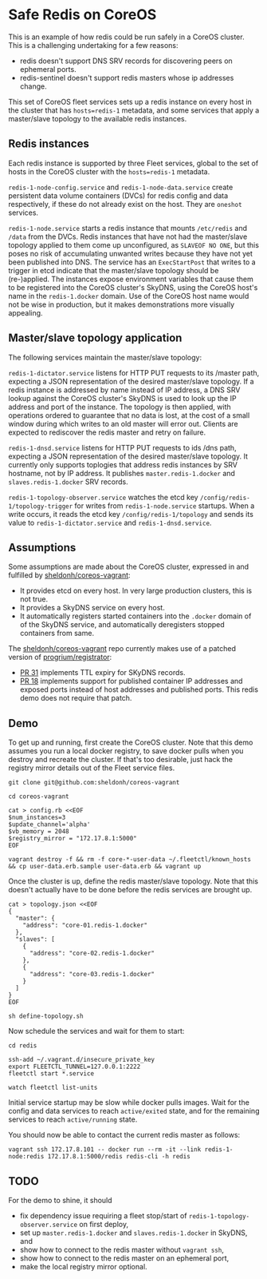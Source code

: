 # Safe Redis on CoreOS

This is an example of how redis could be run safely in a CoreOS cluster. This is a challenging undertaking for a few reasons:

* redis doesn't support DNS SRV records for discovering peers on ephemeral ports.
* redis-sentinel doesn't support redis masters whose ip addresses change.

This set of CoreOS fleet services sets up a redis instance on every host in the cluster that has `hosts=redis-1` metadata,
and some services that apply a master/slave topology to the available redis instances.

## Redis instances

Each redis instance is supported by three Fleet services, global to the set of hosts in the CoreOS cluster with the `hosts=redis-1` metadata.

`redis-1-node-config.service` and `redis-1-node-data.service` create persistent data volume containers (DVCs) for redis config and data respectively, if these do not already exist on the host. They are `oneshot` services.

`redis-1-node.service` starts a redis instance that mounts `/etc/redis` and `/data` from the DVCs. Redis instances that have not had the master/slave topology applied to them come up unconfigured, as `SLAVEOF NO ONE`, but this poses no risk of accumulating unwanted writes because they have not yet been published into DNS. The service has an `ExecStartPost` that writes to a trigger in etcd indicate that the master/slave topology should be (re-)applied. The instances expose environment variables that cause them to be registered into the CoreOS cluster's SkyDNS, using the CoreOS host's name in the `redis-1.docker` domain. Use of the CoreOS host name would not be wise in production, but it makes demonstrations more visually appealing.

## Master/slave topology application

The following services maintain the master/slave topology:

`redis-1-dictator.service` listens for HTTP PUT requests to its /master path, expecting a JSON representation of the desired master/slave topology. If a redis instance is addressed by name instead of IP address, a DNS SRV lookup against the CoreOS cluster's SkyDNS is used to look up the IP address and port of the instance. The topology is then applied, with operations ordered to guarantee that no data is lost, at the cost of a small window during which writes to an old master will error out. Clients are expected to rediscover the redis master and retry on failure.

`redis-1-dnsd.service` listens for HTTP PUT requests to ids /dns path, expecting a JSON representation of the desired master/slave topology.  It currently only supports toplogies that address redis instances by SRV hostname, not by IP address. It publishes `master.redis-1.docker` and `slaves.redis-1.docker` SRV records.

`redis-1-topology-observer.service` watches the etcd key `/config/redis-1/topology-trigger` for writes from `redis-1-node.service` startups. When a write occurs, it reads the etcd key `/config/redis-1/topology` and sends its value to `redis-1-dictator.service` and `redis-1-dnsd.service`.

## Assumptions

Some assumptions are made about the CoreOS cluster, expressed in and fulfilled by [sheldonh/coreos-vagrant](https://github.com/sheldonh/coreos-vagrant):

* It provides etcd on every host. In very large production clusters, this is not true.
* It provides a SkyDNS service on every host.
* It automatically registers started containers into the `.docker` domain of of the SkyDNS service, and automatically deregisters stopped containers from same.

The [sheldonh/coreos-vagrant](https://github.com/sheldonh/coreos-vagrant) repo currently makes use of a patched version of [progrium/registrator](https://github.com/progrium/registrator):

* [PR 31](https://github.com/progrium/registrator/pull/31) implements TTL expiry for SKyDNS records.
* [PR 18](https://github.com/progrium/registrator/pull/18) implements support for published container IP addresses and exposed ports instead of host addresses and published ports. This redis demo does not require that patch.

## Demo

To get up and running, first create the CoreOS cluster. Note that this demo assumes you run a local docker registry, to save docker pulls when you destroy and recreate the cluster. If that's too desirable, just hack the registry mirror details out of the Fleet service files.

```
git clone git@github.com:sheldonh/coreos-vagrant

cd coreos-vagrant

cat > config.rb <<EOF
$num_instances=3
$update_channel='alpha'
$vb_memory = 2048
$registry_mirror = "172.17.8.1:5000"
EOF

vagrant destroy -f && rm -f core-*-user-data ~/.fleetctl/known_hosts && cp user-data.erb.sample user-data.erb && vagrant up
```

Once the cluster is up, define the redis master/slave topology. Note that this doesn't actually have to be done before the redis services are brought up.

```
cat > topology.json <<EOF
{
  "master": {
    "address": "core-01.redis-1.docker"
  },
  "slaves": [
    {
      "address": "core-02.redis-1.docker"
    },
    {
      "address": "core-03.redis-1.docker"
    }
  ]
}
EOF

sh define-topology.sh
```

Now schedule the services and wait for them to start:

```
cd redis

ssh-add ~/.vagrant.d/insecure_private_key
export FLEETCTL_TUNNEL=127.0.0.1:2222
fleetctl start *.service

watch fleetctl list-units
```

Initial service startup may be slow while docker pulls images. Wait for the config and data services to reach `active/exited` state, and for the remaining services to reach `active/running` state.

You should now be able to contact the current redis master as follows:

```
vagrant ssh 172.17.8.101 -- docker run --rm -it --link redis-1-node:redis 172.17.8.1:5000/redis redis-cli -h redis
```

## TODO

For the demo to shine, it should

* fix dependency issue requiring a fleet stop/start of `redis-1-topology-observer.service` on first deploy,
* set up `master.redis-1.docker` and `slaves.redis-1.docker` in SkyDNS, and
* show how to connect to the redis master without `vagrant ssh`,
* show how to connect to the redis master on an ephemeral port,
* make the local registry mirror optional.
